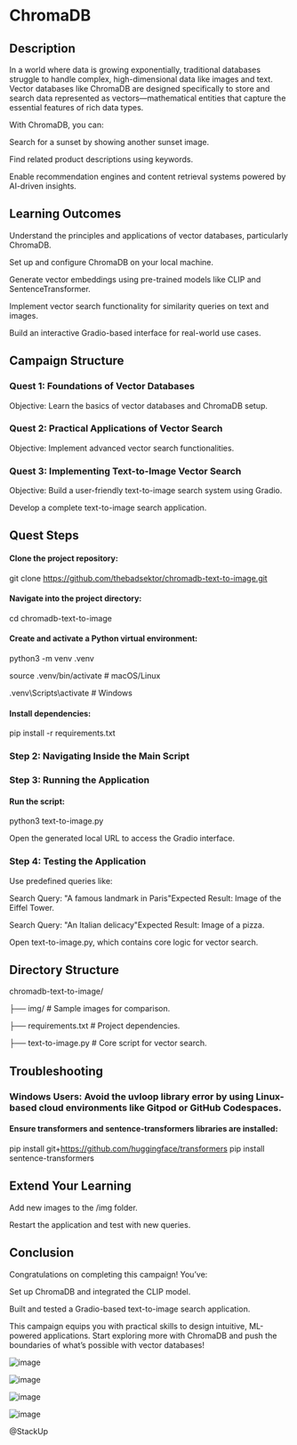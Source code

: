 # ChromaDB

## Description

In a world where data is growing exponentially, traditional databases struggle to handle complex, high-dimensional data like images and text. Vector databases like ChromaDB are designed specifically to store and search data represented as vectors—mathematical entities that capture the essential features of rich data types.

With ChromaDB, you can:

Search for a sunset by showing another sunset image.

Find related product descriptions using keywords.

Enable recommendation engines and content retrieval systems powered by AI-driven insights.

## Learning Outcomes

Understand the principles and applications of vector databases, particularly ChromaDB.

Set up and configure ChromaDB on your local machine.

Generate vector embeddings using pre-trained models like CLIP and SentenceTransformer.

Implement vector search functionality for similarity queries on text and images.

Build an interactive Gradio-based interface for real-world use cases.

## Campaign Structure

### Quest 1: Foundations of Vector Databases

Objective: Learn the basics of vector databases and ChromaDB setup.

### Quest 2: Practical Applications of Vector Search

Objective: Implement advanced vector search functionalities.

### Quest 3: Implementing Text-to-Image Vector Search

Objective: Build a user-friendly text-to-image search system using Gradio.

Develop a complete text-to-image search application.

## Quest Steps

#### Clone the project repository:

git clone https://github.com/thebadsektor/chromadb-text-to-image.git

#### Navigate into the project directory:

cd chromadb-text-to-image

#### Create and activate a Python virtual environment:

python3 -m venv .venv

source .venv/bin/activate  # macOS/Linux

.venv\Scripts\activate   # Windows

#### Install dependencies:

pip install -r requirements.txt

### Step 2: Navigating Inside the Main Script

### Step 3: Running the Application

#### Run the script:

python3 text-to-image.py

Open the generated local URL to access the Gradio interface.

### Step 4: Testing the Application

Use predefined queries like:

Search Query: "A famous landmark in Paris"Expected Result: Image of the Eiffel Tower.

Search Query: "An Italian delicacy"Expected Result: Image of a pizza.

Open text-to-image.py, which contains core logic for vector search.

## Directory Structure

chromadb-text-to-image/

├── img/                # Sample images for comparison.

├── requirements.txt    # Project dependencies.

├── text-to-image.py    # Core script for vector search.

## Troubleshooting

### Windows Users: Avoid the uvloop library error by using Linux-based cloud environments like Gitpod or GitHub Codespaces.

#### Ensure transformers and sentence-transformers libraries are installed:

pip install git+https://github.com/huggingface/transformers
pip install sentence-transformers

## Extend Your Learning

Add new images to the /img folder.

Restart the application and test with new queries.

## Conclusion

Congratulations on completing this campaign! You’ve:

Set up ChromaDB and integrated the CLIP model.

Built and tested a Gradio-based text-to-image search application.

This campaign equips you with practical skills to design intuitive, ML-powered applications. Start exploring more with ChromaDB and push the boundaries of what’s possible with vector databases!

![image](https://github.com/user-attachments/assets/f694d486-9e2b-4f31-b048-20d85fa2ef39)

![image](https://github.com/user-attachments/assets/4a808a7e-e792-4cce-89bf-c98dda17a268)

![image](https://github.com/user-attachments/assets/8fa4880a-120a-4c0b-a140-4316db513ca1)

![image](https://github.com/user-attachments/assets/452e7a8c-8bd5-4615-bb81-e1d723270998)


@StackUp
